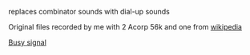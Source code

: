 replaces combinator sounds with dial-up sounds

Original files recorded by me with 2 Acorp 56k and one from [wikipedia](https://en.wikipedia.org/wiki/File:Dial_up_modem_noises.ogg)

[Busy signal](https://en.wikipedia.org/wiki/File:NorthAmericanBusySignal.ogg)
